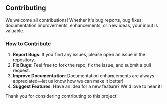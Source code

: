 ## Contributing

We welcome all contributions! Whether it's bug reports, bug fixes, documentation improvements, enhancements, or new ideas, your input is valuable. 

### How to Contribute

1. **Report Bugs**: If you find any issues, please open an issue in the repository.
2. **Fix Bugs**: Feel free to fork the repo, fix the issue, and submit a pull request.
3. **Improve Documentation**: Documentation enhancements are always appreciated—let us know how we can make it better!
4. **Suggest Features**: Have an idea for a new feature? We'd love to hear it!

Thank you for considering contributing to this project!
